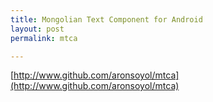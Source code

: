 ```yaml
---
title: Mongolian Text Component for Android
layout: post
permalink: mtca

---
```



[http://www.github.com/aronsoyol/mtca](http://www.github.com/aronsoyol/mtca)

